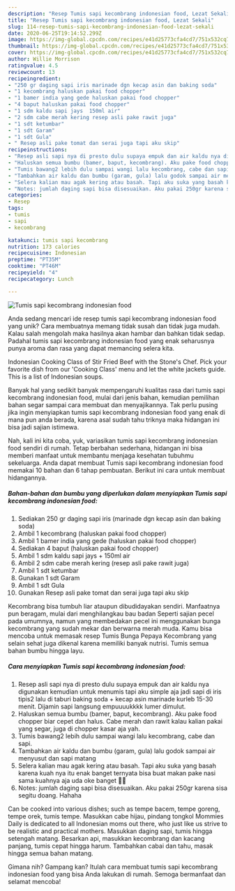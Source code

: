 ```yaml
---
description: "Resep Tumis sapi kecombrang indonesian food, Lezat Sekali"
title: "Resep Tumis sapi kecombrang indonesian food, Lezat Sekali"
slug: 114-resep-tumis-sapi-kecombrang-indonesian-food-lezat-sekali
date: 2020-06-25T19:14:52.299Z
image: https://img-global.cpcdn.com/recipes/e41d25773cfa4cd7/751x532cq70/tumis-sapi-kecombrang-indonesian-food-foto-resep-utama.jpg
thumbnail: https://img-global.cpcdn.com/recipes/e41d25773cfa4cd7/751x532cq70/tumis-sapi-kecombrang-indonesian-food-foto-resep-utama.jpg
cover: https://img-global.cpcdn.com/recipes/e41d25773cfa4cd7/751x532cq70/tumis-sapi-kecombrang-indonesian-food-foto-resep-utama.jpg
author: Willie Morrison
ratingvalue: 4.5
reviewcount: 13
recipeingredient:
- "250 gr daging sapi iris marinade dgn kecap asin dan baking soda"
- "1 kecombrang haluskan pakai food chopper"
- "1 bamer india yang gede haluskan pakai food chopper"
- "4 baput haluskan pakai food chopper"
- "1 sdm kaldu sapi jays  150ml air"
- "2 sdm cabe merah kering resep asli pake rawit juga"
- "1 sdt ketumbar"
- "1 sdt Garam"
- "1 sdt Gula"
- " Resep asli pake tomat dan serai juga tapi aku skip"
recipeinstructions:
- "Resep asli sapi nya di presto dulu supaya empuk dan air kaldu nya digunakan kemudian untuk menumis tapi aku simple aja jadi sapi di iris tipis2 lalu di taburi baking soda + kecap asin marinade kurleb 15-30 menit. Dijamin sapi langsung empuuuukkkk lumer dimulut."
- "Haluskan semua bumbu (bamer, baput, kecombrang). Aku pake food chopper biar cepet dan halus. Cabe merah dan rawit kalau kalian pakai yang segar, juga di chopper kasar aja yah."
- "Tumis bawang2 lebih dulu sampai wangi lalu kecombrang, cabe dan sapi."
- "Tambahkan air kaldu dan bumbu (garam, gula) lalu godok sampai air menyusut dan sapi matang"
- "Selera kalian mau agak kering atau basah. Tapi aku suka yang basah karena kuah nya itu enak banget ternyata bisa buat makan pake nasi sama kuahnya aja uda oke banget 🤣🤣"
- "Notes: jumlah daging sapi bisa disesuaikan. Aku pakai 250gr karena sisa segitu doang. Hahaha"
categories:
- Resep
tags:
- tumis
- sapi
- kecombrang

katakunci: tumis sapi kecombrang 
nutrition: 173 calories
recipecuisine: Indonesian
preptime: "PT35M"
cooktime: "PT46M"
recipeyield: "4"
recipecategory: Lunch

---
```



![Tumis sapi kecombrang indonesian food](https://img-global.cpcdn.com/recipes/e41d25773cfa4cd7/751x532cq70/tumis-sapi-kecombrang-indonesian-food-foto-resep-utama.jpg)

Anda sedang mencari ide resep tumis sapi kecombrang indonesian food yang unik? Cara membuatnya memang tidak susah dan tidak juga mudah. Kalau salah mengolah maka hasilnya akan hambar dan bahkan tidak sedap. Padahal tumis sapi kecombrang indonesian food yang enak seharusnya punya aroma dan rasa yang dapat memancing selera kita.

Indonesian Cooking Class of Stir Fried Beef with the Stone&#39;s Chef. Pick your favorite dish from our &#39;Cooking Class&#39; menu and let the white jackets guide. This is a list of Indonesian soups.

Banyak hal yang sedikit banyak mempengaruhi kualitas rasa dari tumis sapi kecombrang indonesian food, mulai dari jenis bahan, kemudian pemilihan bahan segar sampai cara membuat dan menyajikannya. Tak perlu pusing jika ingin menyiapkan tumis sapi kecombrang indonesian food yang enak di mana pun anda berada, karena asal sudah tahu triknya maka hidangan ini bisa jadi sajian istimewa.


Nah, kali ini kita coba, yuk, variasikan tumis sapi kecombrang indonesian food sendiri di rumah. Tetap berbahan sederhana, hidangan ini bisa memberi manfaat untuk membantu menjaga kesehatan tubuhmu sekeluarga. Anda dapat membuat Tumis sapi kecombrang indonesian food memakai 10 bahan dan 6 tahap pembuatan. Berikut ini cara untuk membuat hidangannya.

<!--inarticleads1-->

##### Bahan-bahan dan bumbu yang diperlukan dalam menyiapkan Tumis sapi kecombrang indonesian food:

1. Sediakan 250 gr daging sapi iris (marinade dgn kecap asin dan baking soda)
1. Ambil 1 kecombrang (haluskan pakai food chopper)
1. Ambil 1 bamer india yang gede (haluskan pakai food chopper)
1. Sediakan 4 baput (haluskan pakai food chopper)
1. Ambil 1 sdm kaldu sapi jays + 150ml air
1. Ambil 2 sdm cabe merah kering (resep asli pake rawit juga)
1. Ambil 1 sdt ketumbar
1. Gunakan 1 sdt Garam
1. Ambil 1 sdt Gula
1. Gunakan  Resep asli pake tomat dan serai juga tapi aku skip


Kecombrang bisa tumbuh liar ataupun dibudidayakan sendiri. Manfaatnya pun beragam, mulai dari menghilangkau bau badan Seperti sajian pecel pada umumnya, namun yang membedakan pecel ini menggunakan bunga kecombrang yang sudah mekar dan berwarna merah muda. Kamu bisa mencoba untuk memasak resep Tumis Bunga Pepaya Kecombrang yang selain sehat juga dikenal karena memiliki banyak nutrisi. Tumis semua bahan bumbu hingga layu. 

<!--inarticleads2-->

##### Cara menyiapkan Tumis sapi kecombrang indonesian food:

1. Resep asli sapi nya di presto dulu supaya empuk dan air kaldu nya digunakan kemudian untuk menumis tapi aku simple aja jadi sapi di iris tipis2 lalu di taburi baking soda + kecap asin marinade kurleb 15-30 menit. Dijamin sapi langsung empuuuukkkk lumer dimulut.
1. Haluskan semua bumbu (bamer, baput, kecombrang). Aku pake food chopper biar cepet dan halus. Cabe merah dan rawit kalau kalian pakai yang segar, juga di chopper kasar aja yah.
1. Tumis bawang2 lebih dulu sampai wangi lalu kecombrang, cabe dan sapi.
1. Tambahkan air kaldu dan bumbu (garam, gula) lalu godok sampai air menyusut dan sapi matang
1. Selera kalian mau agak kering atau basah. Tapi aku suka yang basah karena kuah nya itu enak banget ternyata bisa buat makan pake nasi sama kuahnya aja uda oke banget 🤣🤣
1. Notes: jumlah daging sapi bisa disesuaikan. Aku pakai 250gr karena sisa segitu doang. Hahaha


Can be cooked into various dishes; such as tempe bacem, tempe goreng, tempe orek, tumis tempe. Masukkan cabe hijau, pindang tongkol Mommies Daily is dedicated to all Indonesian moms out there, who just like us strive to be realistic and practical mothers. Masukkan daging sapi, tumis hingga setengah matang. Besarkan api, masukkan kecombrang dan kacang panjang, tumis cepat hingga harum. Tambahkan cabai dan tahu, masak hingga semua bahan matang. 

Gimana nih? Gampang kan? Itulah cara membuat tumis sapi kecombrang indonesian food yang bisa Anda lakukan di rumah. Semoga bermanfaat dan selamat mencoba!
